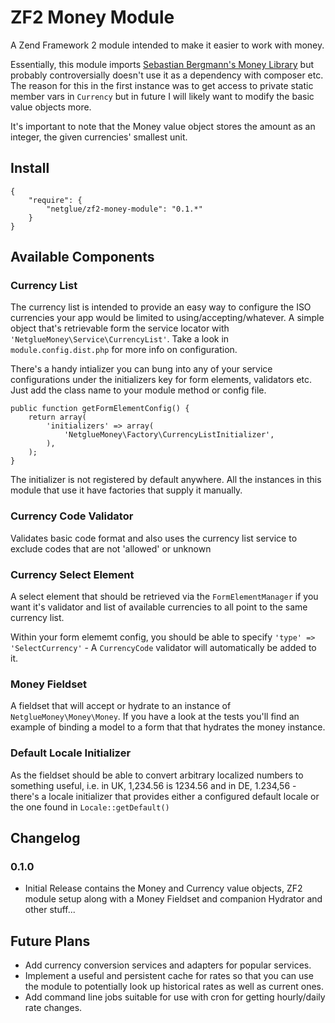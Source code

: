 # ZF2 Money Module

A Zend Framework 2 module intended to make it easier to work with money.

Essentially, this module imports [Sebastian Bergmann's Money Library](https://github.com/sebastianbergmann/money) but probably controversially doesn't use it as a dependency with composer etc. The reason for this in the first instance was to get access to private static member vars in `Currency` but in future I will likely want to modify the basic value objects more.

It's important to note that the Money value object stores the amount as an integer, the given currencies' smallest unit.

## Install

	{
		"require": {
			"netglue/zf2-money-module": "0.1.*"
		}
	}

## Available Components

### Currency List

The currency list is intended to provide an easy way to configure the ISO currencies your app would be limited to using/accepting/whatever. A simple object that's retrievable form the service locator with `'NetglueMoney\Service\CurrencyList'`. Take a look in `module.config.dist.php` for more info on configuration.

There's a handy intializer you can bung into any of your service configurations under the initializers key for form elements, validators etc. Just add the class name to your module method or config file.

	public function getFormElementConfig() {
		return array(
			'initializers' => array(
				'NetglueMoney\Factory\CurrencyListInitializer',
			),
		);
	}

The initializer is not registered by default anywhere. All the instances in this module that use it have factories that supply it manually.

### Currency Code Validator

Validates basic code format and also uses the currency list service to exclude codes that are not 'allowed' or unknown

### Currency Select Element

A select element that should be retrieved via the `FormElementManager` if you want it's validator and list of available currencies to all point to the same currency list.

Within your form elememt config, you should be able to specify `'type' => 'SelectCurrency'` - A `CurrencyCode` validator will automatically be added to it.

### Money Fieldset

A fieldset that will accept or hydrate to an instance of `NetglueMoney\Money\Money`. If you have a look at the tests you'll find an example of binding a model to a form that that hydrates the money instance.

### Default Locale Initializer

As the fieldset should be able to convert arbitrary localized numbers to something useful, i.e. in UK, 1,234.56 is 1234.56 and in DE, 1.234,56 - there's a locale initializer that provides either a configured default locale or the one found in `Locale::getDefault()`



## Changelog

### 0.1.0
* Initial Release contains the Money and Currency value objects, ZF2 module setup along with a Money Fieldset and companion Hydrator and other stuff...


## Future Plans

* Add currency conversion services and adapters for popular services.
* Implement a useful and persistent cache for rates so that you can use the module to potentially look up historical rates as well as current ones.
* Add command line jobs suitable for use with cron for getting hourly/daily rate changes.
